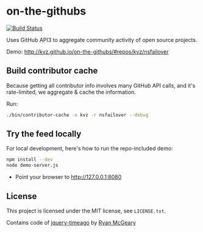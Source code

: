 on-the-githubs
==============

[![Build Status](https://travis-ci.org/kvz/on-the-githubs.png?branch=master)](https://travis-ci.org/kvz/on-the-githubs)

Uses GitHub API3 to aggregate community activity of open source projects.

Demo: http://kvz.github.io/on-the-githubs/#repos/kvz/nsfailover

## Build contributor cache

Because getting all contributor info involves many GitHub API calls, and it's
rate-limited, we aggregate & cache the information.

Run:

```bash
./bin/contributor-cache -o kvz -r nsfailover --debug
```

## Try the feed locally

For local development, here's how to run the repo-included demo:

```bash
npm install --dev
node demo-server.js
```

- Point your browser to http://127.0.0.1:8080

## License

This project is licensed under the MIT license, see `LICENSE.txt`.

Contains code of [jquery-timeago](https://github.com/rmm5t/jquery-timeago)
by [Ryan McGeary](https://github.com/rmm5t/jquery-timeago/blob/master/LICENSE.txt)
